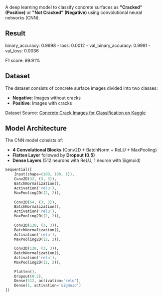 A deep learning model to classify concrete surfaces as **"Cracked" (Positive)** or **"Not Cracked" (Negative)** using convolutional neural networks (CNN).

## Result
binary_accuracy: 0.9998 - loss: 0.0012 - val_binary_accuracy: 0.9991 - val_loss: 0.0036

F1 score: 99.91%

## Dataset
The dataset consists of concrete surface images divided into two classes:
- **Negative**: Images without cracks
- **Positive**: Images with cracks

Dataset Source: [Concrete Crack Images for Classification on Kaggle](https://github.com/blowcrazy-100wuy/CNN-Concrete-Crack-Detection/releases/download/ai7i/CNN-Concrete-Crack-Detection.zip)

## Model Architecture
The CNN model consists of:
- **4 Convolutional Blocks** (Conv2D + BatchNorm + ReLU + MaxPooling)
- **Flatten Layer** followed by **Dropout (0.5)**
- **Dense Layers** (512 neurons with ReLU, 1 neuron with Sigmoid)

```python
Sequential([
    Input(shape=(100, 100, 1)),
    Conv2D(32, (3, 3)),
    BatchNormalization(),
    Activation('relu'),
    MaxPooling2D((2, 2)),
    
    Conv2D(64, (3, 3)),
    BatchNormalization(),
    Activation('relu'),
    MaxPooling2D((2, 2)),
    
    Conv2D(128, (3, 3)),
    BatchNormalization(),
    Activation('relu'),
    MaxPooling2D((2, 2)),
    
    Conv2D(128, (3, 3)),
    BatchNormalization(),
    Activation('relu'),
    MaxPooling2D((2, 2)),
    
    Flatten(),
    Dropout(0.5),
    Dense(512, activation='relu'),
    Dense(1, activation='sigmoid')
])
